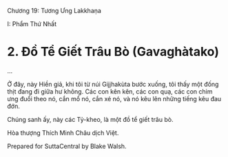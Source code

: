  

Chương 19: Tương Ưng Lakkhaṇa

I: Phẩm Thứ Nhất

# 2\. Ðồ Tể Giết Trâu Bò (Gavaghàtako)

…

Ở đây, này Hiền giả, khi tôi từ núi Gijjhakùta bước xuống, tôi thấy một đống thịt đang đi giữa hư không. Các con kên kên, các con quạ, các con chim ưng đuổi theo nó, cắn mổ nó, cắn xé nó, và nó kêu lên những tiếng kêu đau đớn.

Chúng sanh ấy, này các Tỷ-kheo, là một đồ tể giết trâu bò.

Hòa thượng Thích Minh Châu dịch Việt.

Prepared for SuttaCentral by Blake Walsh.